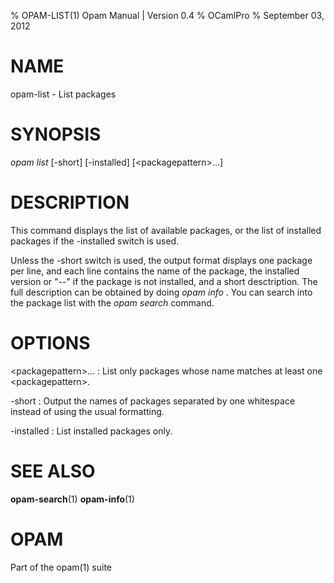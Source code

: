 % OPAM-LIST(1) Opam Manual | Version 0.4
% OCamlPro
% September 03, 2012

# NAME

opam-list - List packages

# SYNOPSIS

*opam list* [-short] [-installed] [\<packagepattern\>...]

# DESCRIPTION

This command displays the list of available packages, or the list of
installed packages if the -installed switch is used.

Unless the -short switch is used, the output format displays one
package per line, and each line contains the name of the package, the
installed version or "--" if the package is not installed, and a short
desctription. The full description can be obtained by doing *opam info
<package>*. You can search into the package list with the *opam
search* command.

# OPTIONS

\<packagepattern\>...
:   List only packages whose name matches at least one
    \<packagepattern\>. 

-short
:   Output the names of packages separated by one whitespace instead of
    using the usual formatting.

-installed
:   List installed packages only.

# SEE ALSO

**opam-search**(1) **opam-info**(1)

# OPAM

Part of the opam(1) suite
